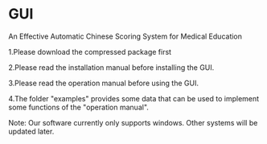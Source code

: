 # GUI
An Effective Automatic Chinese Scoring System for Medical Education

1.Please download the compressed package first

2.Please read the installation manual before installing the GUI.

3.Please read the operation manual before using the GUI.

4.The folder "examples" provides some data that can be used to implement some functions of the "operation manual".

Note: Our software currently only supports windows. Other systems will be updated later.

